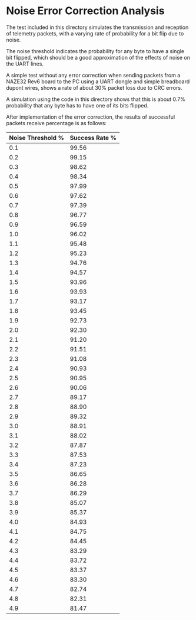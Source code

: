 # Noise Error Correction Analysis

The test included in this directory simulates the transmission and reception of telemetry packets, 
with a varying rate of probability for a bit flip due to noise.

The noise threshold indicates the probability for any byte to have a single bit flipped,
which should be a good approximation of the effects of noise on the UART lines.

A simple test without any error correction when sending packets 
from a NAZE32 Rev6 board to the PC using a UART dongle and simple breadboard dupont wires,
shows a rate of about 30% packet loss due to CRC errors.

A simulation using the code in this directory shows that this is about 0.7% probability 
that any byte has to have one of its bits flipped.

After implementation of the error correction, the results of successful packets receive percentage is as follows:

| Noise Threshold % | Success Rate % |
| ----------------- | -------------- |
|        0.1        |    99.56       |
|        0.2        |    99.15       |
|        0.3        |    98.62       |
|        0.4        |    98.34       |
|        0.5        |    97.99       |
|        0.6        |    97.62       |
|        0.7        |    97.39       |
|        0.8        |    96.77       |
|        0.9        |    96.59       |
|        1.0        |    96.02       |
|        1.1        |    95.48       |
|        1.2        |    95.23       |
|        1.3        |    94.76       |
|        1.4        |    94.57       |
|        1.5        |    93.96       |
|        1.6        |    93.93       |
|        1.7        |    93.17       |
|        1.8        |    93.45       |
|        1.9        |    92.73       |
|        2.0        |    92.30       |
|        2.1        |    91.20       |
|        2.2        |    91.51       |
|        2.3        |    91.08       |
|        2.4        |    90.93       |
|        2.5        |    90.95       |
|        2.6        |    90.06       |
|        2.7        |    89.17       |
|        2.8        |    88.90       |
|        2.9        |    89.32       |
|        3.0        |    88.91       |
|        3.1        |    88.02       |
|        3.2        |    87.87       |
|        3.3        |    87.53       |
|        3.4        |    87.23       |
|        3.5        |    86.65       |
|        3.6        |    86.28       |
|        3.7        |    86.29       |
|        3.8        |    85.07       |
|        3.9        |    85.37       |
|        4.0        |    84.93       |
|        4.1        |    84.75       |
|        4.2        |    84.45       |
|        4.3        |    83.29       |
|        4.4        |    83.72       |
|        4.5        |    83.37       |
|        4.6        |    83.30       |
|        4.7        |    82.74       |
|        4.8        |    82.31       |
|        4.9        |    81.47       |
